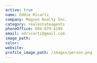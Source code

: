 ```yaml
---
active: true
name: Eddie Ricarti
company: Magsen Realty Inc.
category: realestateagents
phoneOffice: 604-679-4199
email: edricarti@gmail.com
image_path:
color:
website:
profile_image_path: /images/person.png
---
```



